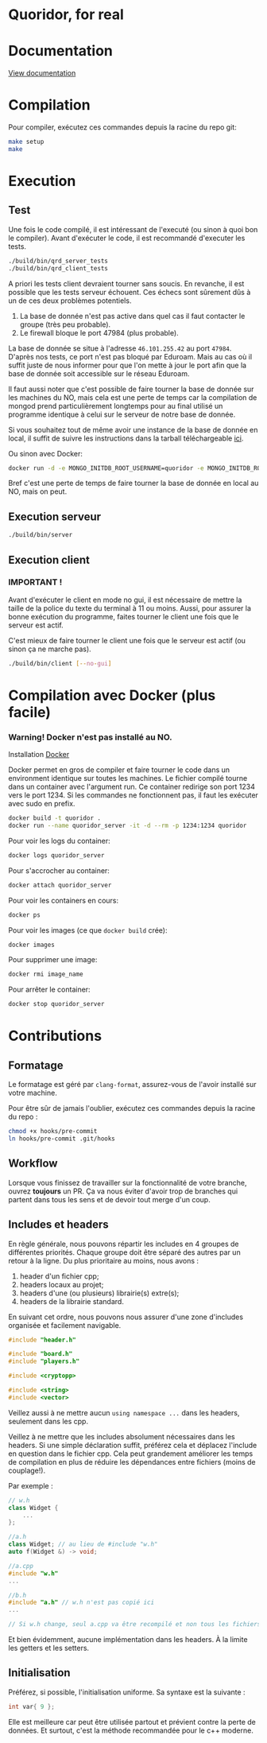 # Quoridor, for real

# Documentation

[View documentation](https://quoridor-doc.herokuapp.com/docs/html/index.html)


# Compilation

Pour compiler, exécutez ces commandes depuis la racine du repo git:

```bash
make setup
make
```

# Execution

## Test

Une fois le code compilé, il est intéressant de l'executé (ou sinon à quoi bon le compiler).
Avant d'exécuter le code, il est recommandé d'executer les tests.

```bash
./build/bin/qrd_server_tests
./build/bin/qrd_client_tests
```

A priori les tests client devraient tourner sans soucis. En revanche, il est possible que les tests serveur échouent. Ces échecs sont sûrement dûs à un de ces deux problèmes potentiels.

1. La base de donnée n'est pas active dans quel cas il faut contacter le groupe (très peu probable).
2. Le firewall bloque le port 47984 (plus probable).

La base de donnée se situe à l'adresse ```46.101.255.42``` au port ```47984```. D'après nos tests, ce port n'est pas bloqué par Eduroam. Mais au cas où il suffit juste de nous informer pour que l'on mette à jour le port afin que la base de donnée soit accessible sur le réseau Eduroam. 

Il faut aussi noter que c'est possible de faire tourner la base de donnée sur les machines du NO, mais cela est une perte de temps car la compilation de mongod prend particulièrement longtemps pour au final utilisé un programme identique à celui sur le serveur de notre base de donnée.

Si vous souhaitez tout de même avoir une instance de la base de donnée en local, il suffit de suivre les instructions dans la tarball téléchargeable [ici](https://www.mongodb.com/try/download/community?tck=docs_server). 

Ou sinon avec Docker: 
```bash
docker run -d -e MONGO_INITDB_ROOT_USERNAME=quoridor -e MONGO_INITDB_ROOT_PASSWORD=ulb123 -p 47984:27017 --name mongodb mongo:4.0.4
```

Bref c'est une perte de temps de faire tourner la base de donnée en local au NO, mais on peut.


## Execution serveur

```bash
./build/bin/server
```

## Execution client

### IMPORTANT !
Avant d'exécuter le client en mode no gui, il est nécessaire de mettre la taille de la police du texte du terminal à 11 ou moins. Aussi, pour assurer la bonne exécution du programme, faites tourner le client une fois que le serveur est actif.

C'est mieux de faire tourner le client une fois que le serveur est actif (ou sinon ça ne marche pas).

```bash
./build/bin/client [--no-gui]
```

# Compilation avec Docker (plus facile)

### Warning! Docker n'est pas installé au NO.

Installation [Docker](https://docs.docker.com/get-docker/)

Docker permet en gros de compiler et faire tourner le code dans un environment identique sur toutes les machines. 
Le fichier compilé tourne dans un container avec l'argument run. Ce container redirige son port 1234 vers le port 1234.
Si les commandes ne fonctionnent pas, il faut les exécuter avec sudo en prefix.
```bash
docker build -t quoridor .
docker run --name quoridor_server -it -d --rm -p 1234:1234 quoridor
```
Pour voir les logs du container:
```bash
docker logs quoridor_server
```
Pour s'accrocher au container:
```bash
docker attach quoridor_server
```
Pour voir les containers en cours:
```bash
docker ps
```
Pour voir les images (ce que ```docker build``` crée):
```bash
docker images
```
Pour supprimer une image:
```bash
docker rmi image_name
```
Pour arrêter le container:
```bash
docker stop quoridor_server
```

# Contributions

## Formatage

Le formatage est géré par `clang-format`, assurez-vous de
l'avoir installé sur votre machine.

Pour être sûr de jamais l'oublier, exécutez ces commandes
depuis la racine du repo :

```bash
chmod +x hooks/pre-commit
ln hooks/pre-commit .git/hooks
```

## Workflow

Lorsque vous finissez de travailler sur la fonctionnalité de votre branche, ouvrez **toujours** un PR. Ça va nous éviter d'avoir trop de branches qui partent dans tous les sens et de devoir tout merge d'un coup.

## Includes et headers

En règle générale, nous pouvons répartir les includes en 4 groupes de différentes priorités.
Chaque groupe doit être séparé des autres par un retour à la ligne. Du plus prioritaire au
moins, nous avons :

1. header d'un fichier cpp;
2. headers locaux au projet;
3. headers d'une (ou plusieurs) librairie(s) extre(s);
4. headers de la librairie standard.

En suivant cet ordre, nous pouvons nous assurer d'une zone d'includes organisée et facilement
navigable.

```cpp
#include "header.h"

#include "board.h"
#include "players.h"

#include <cryptopp>

#include <string>
#include <vector>
```

Veillez aussi à ne mettre aucun `using namespace ...` dans les headers, seulement dans les cpp.

Veillez à ne mettre que les includes absolument nécessaires dans les headers. Si
une simple déclaration suffit, préférez cela et déplacez l'include en question dans
le fichier cpp. Cela peut grandement améliorer les temps de compilation en plus de réduire les
dépendances entre fichiers (moins de couplage!).

Par exemple :
```cpp
// w.h
class Widget {
    ...
};

//a.h
class Widget; // au lieu de #include "w.h"
auto f(Widget &) -> void;

//a.cpp
#include "w.h"
...

//b.h
#include "a.h" // w.h n'est pas copié ici
...

// Si w.h change, seul a.cpp va être recompilé et non tous les fichiers qui incluent a.h.

```

Et bien évidemment, aucune implémentation dans les headers. À la limite les getters et les setters.

## Initialisation

Préférez, si possible, l'initialisation uniforme. Sa syntaxe est la suivante :

```cpp
int var{ 9 };
```

Elle est meilleure car peut être utilisée partout et prévient contre la perte de données.
Et surtout, c'est la méthode recommandée pour le c++ moderne.
